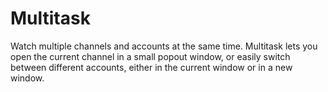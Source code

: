 # Multitask

Watch multiple channels and accounts at the same time. Multitask lets you open the current channel in a small
popout window, or easily switch between different accounts, either in the current window or in a new window.
